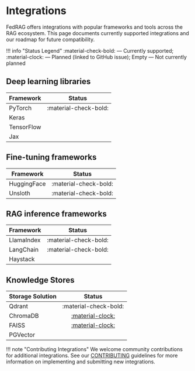 # Integrations

FedRAG offers integrations with popular frameworks and tools across the RAG ecosystem.
This page documents currently supported integrations and our roadmap for future compatibility.

!!! info "Status Legend"
    :material-check-bold: — Currently supported;
    :material-clock: — Planned (linked to GitHub issue);
    Empty — Not currently planned

## Deep learning libraries

| Framework  |         Status        |
|------------| --------------------- |
| PyTorch    | :material-check-bold: |
| Keras      |                       |
| TensorFlow |                       |
| Jax        |                       |

## Fine-tuning frameworks

| Framework   | Status                |
| ----------- | --------------------- |
| HuggingFace | :material-check-bold: |
| Unsloth     | :material-check-bold: |

## RAG inference frameworks

| Framework  | Status                |
| ---------- | --------------------- |
| LlamaIndex | :material-check-bold: |
| LangChain  | :material-check-bold: |
| Haystack   |                       |

## Knowledge Stores

| Storage Solution |                                  Status                                   |
|------------------|:-------------------------------------------------------------------------:|
| Qdrant           | :material-check-bold:                                                     |
| ChromaDB         | [:material-clock:](https://github.com/VectorInstitute/fed-rag/issues/293) |
| FAISS            | [:material-clock:](https://github.com/VectorInstitute/fed-rag/issues/292) |
| PGVector         |                                                                           |

!!! note "Contributing Integrations"
    We welcome community contributions for additional integrations. See our
    [CONTRIBUTING](https://github.com/VectorInstitute/fed-rag/blob/main/CONTRIBUTING.md)
    guidelines for more information on implementing and submitting new integrations.
